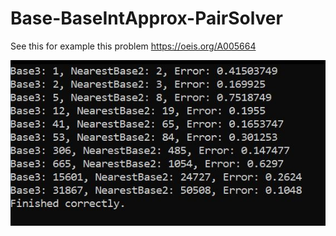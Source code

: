 # Base-BaseIntApprox-PairSolver
See this for example this problem https://oeis.org/A005664

![alt text](https://github.com/aiunderstand/Base-BaseIntApprox-PairSolver/blob/master/Images/Result.JPG?raw=true)
